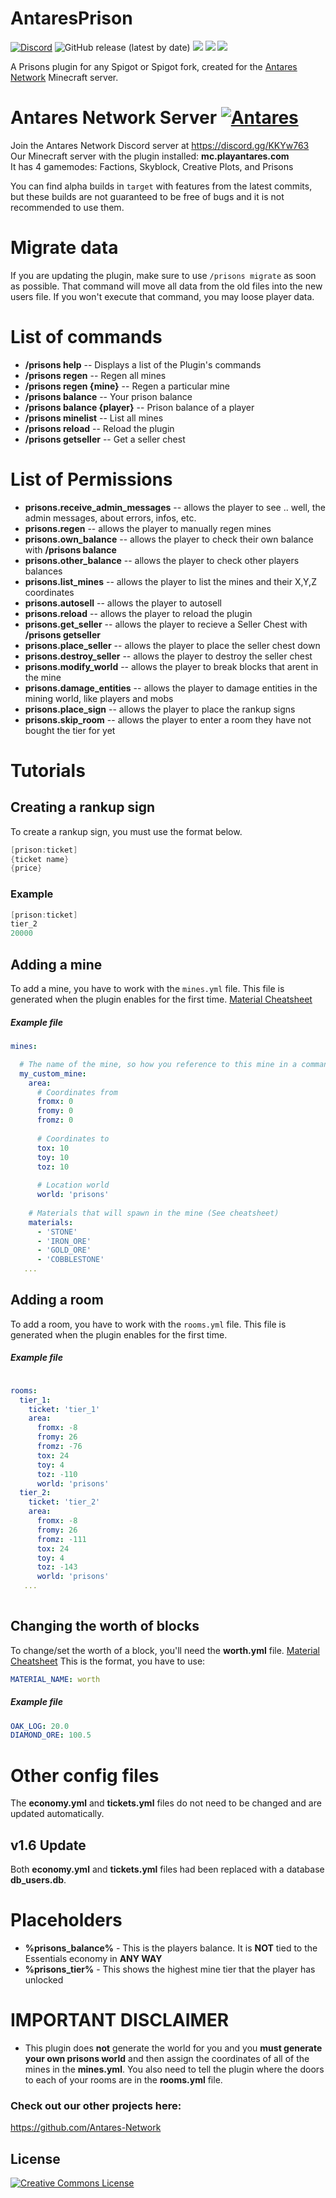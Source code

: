 # AntaresPrison 
[![Discord](https://discordapp.com/api/guilds/649703068799336454/widget.png)](https://discordapp.com/invite/KKYw763)
![GitHub release (latest by date)](https://img.shields.io/github/v/release/Antares-Network/AntaresPrison?style=social)
![](https://img.shields.io/github/repo-size/Antares-Network/AntaresPrison?color=Green&style=flat-square)
![](https://img.shields.io/tokei/lines/github/Antares-Network/AntaresPrison?style=flat-square)
![](https://img.shields.io/github/downloads/Antares-Network/AntaresPrison/total?style=flat-square)  


A Prisons plugin for any Spigot or Spigot fork, created for the [Antares Network](https://discordapp.com/invite/KKYw763) Minecraft server.


# Antares Network Server [![Antares](https://cdn.discordapp.com/icons/649703068799336454/1a7ef8f706cd60d62547d2c7dc08d6f0.png)](https://discordapp.com/invite/KKYw763)
Join the Antares Network Discord server at https://discord.gg/KKYw763  
Our Minecraft server with the plugin installed: **mc.playantares.com**  
It has 4 gamemodes: Factions, Skyblock, Creative Plots, and Prisons

You can find alpha builds in `target` with features from the latest commits, but these builds are not guaranteed to be free of bugs and it is not recommended to use them.

# Migrate data
If you are updating the plugin, make sure to use `/prisons migrate` as soon as possible.
That command will move all data from the old files into the new users file.
If you won't execute that command, you may loose player data.

# List of commands
* **/prisons help** -- Displays a list of the Plugin's commands
* **/prisons regen** -- Regen all mines
* **/prisons regen {mine}** -- Regen a particular mine
* **/prisons balance** -- Your prison balance
* **/prisons balance {player}** -- Prison balance of a player
* **/prisons minelist** -- List all mines
* **/prisons reload** -- Reload the plugin
* **/prisons getseller** -- Get a seller chest

# List of Permissions
* **prisons.receive_admin_messages** --  allows the player to see .. well, the admin messages, about errors, infos, etc.
* **prisons.regen** -- allows the player to manually regen mines
* **prisons.own_balance**  -- allows the player to check their own balance with **/prisons balance**
* **prisons.other_balance** -- allows the player to check other players balances
* **prisons.list_mines** -- allows the player to list the mines and their X,Y,Z coordinates
* **prisons.autosell** -- allows the player to autosell 
* **prisons.reload** -- allows the player to reload the plugin
* **prisons.get_seller** -- allows the player to recieve a Seller Chest with **/prisons getseller**
* **prisons.place_seller** -- allows the player to place the seller chest down
* **prisons.destroy_seller** -- allows the player to destroy the seller chest
* **prisons.modify_world** -- allows the player to break blocks that arent in the mine
* **prisons.damage_entities** -- allows the player to damage entities in the mining world, like players and mobs 
* **prisons.place_sign** -- allows the player to place the rankup signs
* **prisons.skip_room** -- allows the player to enter a room they have not bought the tier for yet

# Tutorials
## Creating a rankup sign
To create a rankup sign, you must use the format below.
```c
[prison:ticket]  
{ticket name}
{price}
```
### Example
```c
[prison:ticket]
tier_2
20000
```

## Adding a mine
To add a mine, you have to work with the `mines.yml` file.
This file is generated when the plugin enables for the first time.
[Material Cheatsheet](https://hub.spigotmc.org/javadocs/spigot/org/bukkit/Material.html)

##### Example file
```yml
mines:

  # The name of the mine, so how you reference to this mine in a command
  my_custom_mine:
    area:
      # Coordinates from
      fromx: 0
      fromy: 0
      fromz: 0
      
      # Coordinates to
      tox: 10
      toy: 10
      toz: 10
      
      # Location world
      world: 'prisons'
      
    # Materials that will spawn in the mine (See cheatsheet)
    materials:
      - 'STONE'
      - 'IRON_ORE'
      - 'GOLD_ORE'
      - 'COBBLESTONE'
   ...
```

## Adding a room
To add a room, you have to work with the `rooms.yml` file.
This file is generated when the plugin enables for the first time.

##### Example file
```yml

rooms:
  tier_1:
    ticket: 'tier_1'
    area:
      fromx: -8
      fromy: 26
      fromz: -76
      tox: 24
      toy: 4
      toz: -110
      world: 'prisons'
  tier_2:
    ticket: 'tier_2'
    area:
      fromx: -8
      fromy: 26
      fromz: -111
      tox: 24
      toy: 4
      toz: -143
      world: 'prisons'
   ...
      
```

## Changing the worth of blocks
To change/set the worth of a block, you'll need the **worth.yml** file.
[Material Cheatsheet](https://hub.spigotmc.org/javadocs/spigot/org/bukkit/Material.html)
This is the format, you have to use:
```yml
MATERIAL_NAME: worth
```
##### Example file
```yml
OAK_LOG: 20.0
DIAMOND_ORE: 100.5
```


# Other config files
The **economy.yml** and **tickets.yml** files do not need to be changed and are updated automatically.

## v1.6 Update
Both **economy.yml** and **tickets.yml** files had been replaced with a database **db_users.db**.

# Placeholders
* **%prisons_balance%** - This is the players balance. It is **NOT** tied to the Essentials economy in **ANY WAY**  
* **%prisons_tier%** -  This shows the highest mine tier that the player has unlocked

# IMPORTANT DISCLAIMER

* This plugin does **not** generate the world for you and you **must generate your own prisons world**  and then assign the coordinates of all of the mines in the **mines.yml**. You also need to tell the plugin where the doors to each of your rooms are in the **rooms.yml** file.



### Check out our other projects here:
https://github.com/Antares-Network


## License

<a rel="license" href="http://creativecommons.org/licenses/by-nc-nd/3.0/"><img alt="Creative Commons License" style="border-width:0" src="https://i.creativecommons.org/l/by-nc-nd/3.0/88x31.png" /></a>
